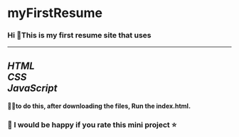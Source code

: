 # myFirstResume

### Hi 👋This is my first resume site that uses 

---
*HTML*    
*CSS*    
*JavaScript*     
---

#### 👨‍💻to do this, after downloading the files, Run the index.html.



### 🥰 I would be happy if you rate this mini project ⭐